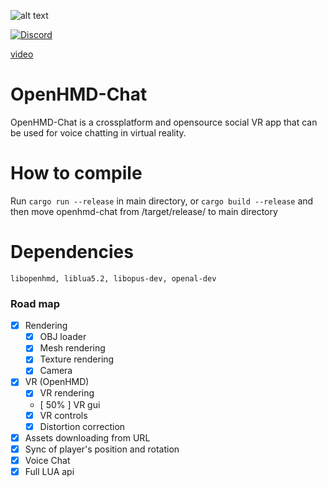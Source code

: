 ![alt text](https://i.imgur.com/ysLn2Gn.png)

<a href="https://discord.gg/FY3naJ3"><img src="https://img.shields.io/badge/Chat-Discord-blue.svg" alt="Discord"/></a>

<a href="https://www.youtube.com/watch?v=GxrDkl84yh0">video</a>

# OpenHMD-Chat
OpenHMD-Chat is a crossplatform and opensource social VR app that can be used for voice chatting in virtual reality.

# How to compile
Run `cargo run --release` in main directory, or `cargo build --release` and then move openhmd-chat from /target/release/ to main directory

# Dependencies
```
libopenhmd, liblua5.2, libopus-dev, openal-dev
```

### Road map
- [x] Rendering
  - [x] OBJ loader
  - [x] Mesh rendering
  - [x] Texture rendering
  - [x] Camera
- [x] VR (OpenHMD)
  - [x] VR rendering
  - [ 50% ] VR gui
  - [x] VR controls
  - [x] Distortion correction
- [x] Assets downloading from URL
- [x] Sync of player's position and rotation
- [x] Voice Chat
- [x] Full LUA api
